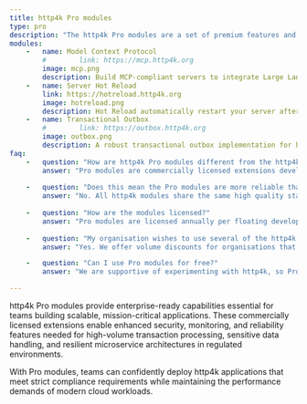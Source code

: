 ```yaml
---
title: http4k Pro modules
type: pro
description: "The http4k Pro modules are a set of premium features and tools designed to help engineers solve recurring problems. These modules are designed to save you time and effort when building your http4k applications and provide production-ready implementations that help teams deploy http4k applications in regulated and high-volume environments."
modules:
    -   name: Model Context Protocol
        #        link: https://mcp.http4k.org
        image: mcp.png
        description: Build MCP-compliant servers to integrate Large Language Models with your data and tools using familiar http4k patterns
    -   name: Server Hot Reload
        link: https://hotreload.http4k.org
        image: hotreload.png
        description: Hot Reload automatically restart your server after code changes, saving you time during development
    -   name: Transactional Outbox
        #        link: https://outbox.http4k.org
        image: outbox.png
        description: A robust transactional outbox implementation for http4k that ensures reliable message delivery with database consistency.
faq:
    -   question: "How are http4k Pro modules different from the http4k Community modules?"
        answer: "Pro modules are commercially licensed extensions developed specifically to solve common enterprise use cases. They are distributed under **org.http4k.pro** Maven coordinate group. You can find details of the http4k Commercial License [below](#license)."
        
    -   question: "Does this mean the Pro modules are more reliable than http4k Community?"
        answer: "No. All http4k modules share the same high quality standards and testing rigor. Pro modules provide additional enterprise-focused features rather than enhanced reliability."
            
    -   question: "How are the modules licensed?"
        answer: "Pro modules are licensed annually per floating developer seat for both development and production use, meaning multiple developers can use the modules but only one developer per seat at a time. Licenses include access to Maven artifacts via Maven Central and technical support via GitHub issues."
            
    -   question: "My organisation wishes to use several of the http4k Pro modules. Can we buy a bundle of licenses?"
        answer: "Yes. We offer volume discounts for organisations that wish to purchase multiple Pro modules. Please contact us using the button below."

    -   question: "Can I use Pro modules for free?"
        answer: "We are supportive of experimenting with http4k, so Pro modules are free for non-commercial, research and non-profit use cases."

---
```


http4k Pro modules provide enterprise-ready capabilities essential for teams building scalable, mission-critical
applications. These commercially licensed extensions enable enhanced security, monitoring, and reliability features
needed for high-volume transaction processing, sensitive data handling, and resilient microservice architectures in
regulated environments. 

With Pro modules, teams can confidently deploy http4k applications that meet strict compliance
requirements while maintaining the performance demands of modern cloud workloads.
